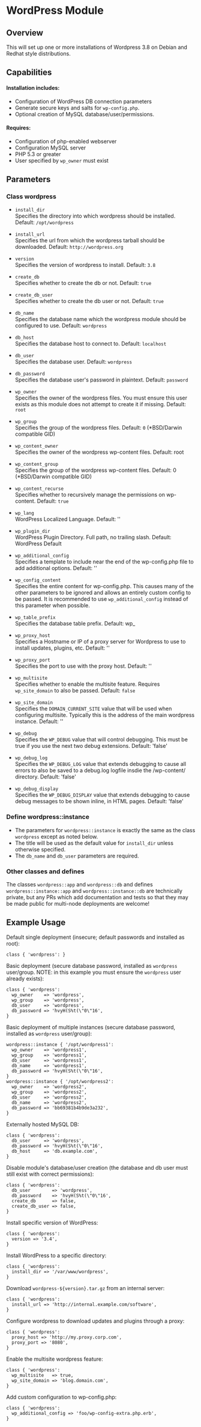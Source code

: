# WordPress Module

## Overview

This will set up one or more installations of Wordpress 3.8 on Debian and Redhat style distributions.

## Capabilities

#### Installation includes:

- Configuration of WordPress DB connection parameters
- Generate secure keys and salts for `wp-config.php`.
- Optional creation of MySQL database/user/permissions.

#### Requires:

- Configuration of php-enabled webserver
- Configuration MySQL server
- PHP 5.3 or greater
- User specified by `wp_owner` must exist

## Parameters

### Class wordpress

* `install_dir`<br />
  Specifies the directory into which wordpress should be installed. Default: `/opt/wordpress`

* `install_url`<br />
  Specifies the url from which the wordpress tarball should be downloaded.  Default: `http://wordpress.org`

* `version`<br />
  Specifies the version of wordpress to install. Default: `3.8`

* `create_db`<br />
  Specifies whether to create the db or not. Default: `true`

* `create_db_user`<br />
  Specifies whether to create the db user or not. Default: `true`

* `db_name`<br />
  Specifies the database name which the wordpress module should be configured to use. Default: `wordpress`

* `db_host`<br />
  Specifies the database host to connect to. Default: `localhost`

* `db_user`<br />
  Specifies the database user. Default: `wordpress`

* `db_password`<br />
  Specifies the database user's password in plaintext. Default: `password`

* `wp_owner`<br />
  Specifies the owner of the wordpress files.  You must ensure this user exists as this module does not attempt to create it if missing. Default: `root`

* `wp_group`<br />
  Specifies the group of the wordpress files. Default: `0` (\*BSD/Darwin compatible GID)

* `wp_content_owner`<br />
  Specifies the owner of the wordpress wp-content files. Default: root

* `wp_content_group`<br />
  Specifies the group of the wordpress wp-content files. Default: 0 (*BSD/Darwin compatible GID)

* `wp_content_recurse`<br />
  Specifies whether to recursively manage the permissions on wp-content. Default: `true`

* `wp_lang`<br />
  WordPress Localized Language. Default: ''

* `wp_plugin_dir`<br />
  WordPress Plugin Directory. Full path, no trailing slash. Default: WordPress Default

* `wp_additional_config`<br />
  Specifies a template to include near the end of the wp-config.php file to add additional options. Default: ''

* `wp_config_content`<br />
  Specifies the entire content for wp-config.php. This causes many of the other parameters to be ignored and allows an entirely custom config to be passed. It is recommended to use `wp_additional_config` instead of this parameter when possible.

* `wp_table_prefix`<br />
  Specifies the database table prefix. Default: wp_

* `wp_proxy_host`<br />
  Specifies a Hostname or IP of a proxy server for Wordpress to use to install updates, plugins, etc. Default: ''

* `wp_proxy_port`<br />
  Specifies the port to use with the proxy host.  Default: ''

* `wp_multisite`<br />
  Specifies whether to enable the multisite feature. Requires `wp_site_domain` to also be passed. Default: `false`

* `wp_site_domain`<br />
  Specifies the `DOMAIN_CURRENT_SITE` value that will be used when configuring multisite. Typically this is the address of the main wordpress instance.  Default: ''

* `wp_debug`<br />
  Specifies the `WP_DEBUG` value that will control debugging. This must be true if you use the next two debug extensions. Default: 'false'

* `wp_debug_log`<br />
  Specifies the `WP_DEBUG_LOG` value that extends debugging to cause all errors to also be saved to a debug.log logfile insdie the /wp-content/ directory. Default: 'false'

* `wp_debug_display`<br />
  Specifies the `WP_DEBUG_DISPLAY` value that extends debugging to cause debug messages to be shown inline, in HTML pages. Default: 'false'

### Define wordpress::instance

* The parameters for `wordpress::instance` is exactly the same as the class `wordpress` except as noted below.
* The title will be used as the default value for `install_dir` unless otherwise specified.
* The `db_name` and `db_user` parameters are required.

### Other classes and defines

The classes `wordpress::app` and `wordpress::db` and defines `wordpress::instance::app` and `wordpress::instance::db` are technically private, but any PRs which add documentation and tests  so that they may be made public for multi-node deployments are welcome!

## Example Usage

Default single deployment (insecure; default passwords and installed as root):

```puppet
class { 'wordpress': }
```

Basic deployment (secure database password, installed as `wordpress` user/group.  NOTE: in this example you must ensure the `wordpress` user already exists):

```puppet
class { 'wordpress':
  wp_owner    => 'wordpress',
  wp_group    => 'wordpress',
  db_user     => 'wordpress',
  db_password => 'hvyH(S%t(\"0\"16',
}
```

Basic deployment of multiple instances (secure database password, installed as `wordpress` user/group):

```puppet
wordpress::instance { '/opt/wordpress1':
  wp_owner    => 'wordpress1',
  wp_group    => 'wordpress1',
  db_user     => 'wordpress1',
  db_name     => 'wordpress1',
  db_password => 'hvyH(S%t(\"0\"16',
}
wordpress::instance { '/opt/wordpress2':
  wp_owner    => 'wordpress2',
  wp_group    => 'wordpress2',
  db_user     => 'wordpress2',
  db_name     => 'wordpress2',
  db_password => 'bb69381b4b9de3a232',
}
```

Externally hosted MySQL DB:

```puppet
class { 'wordpress':
  db_user     => 'wordpress',
  db_password => 'hvyH(S%t(\"0\"16',
  db_host     => 'db.example.com',
}
```

Disable module's database/user creation (the database and db user must still exist with correct permissions):

```puppet
class { 'wordpress':
  db_user        => 'wordpress',
  db_password    => 'hvyH(S%t(\"0\"16',
  create_db      => false,
  create_db_user => false,
}
```

Install specific version of WordPress:

```puppet
class { 'wordpress':
  version => '3.4',
}
```

Install WordPress to a specific directory:

```puppet
class { 'wordpress':
  install_dir => '/var/www/wordpress',
}
```

Download `wordpress-${version}.tar.gz` from an internal server:

```puppet
class { 'wordpress':
  install_url => 'http://internal.example.com/software',
}
```

Configure wordpress to download updates and plugins through a proxy:

```puppet
class { 'wordpress':
  proxy_host => 'http://my.proxy.corp.com',
  proxy_port => '8080',
}
```

Enable the multisite wordpress feature:

```puppet
class { 'wordpress':
  wp_multisite   => true,
  wp_site_domain => 'blog.domain.com',
}
```

Add custom configuration to wp-config.php:

```puppet
class { 'wordpress':
  wp_additional_config => 'foo/wp-config-extra.php.erb',
}
```
